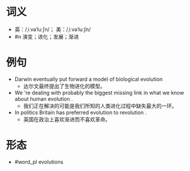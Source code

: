 # 词义
- 英：/ˌiːvəˈluːʃn/； 美：/ˌiːvəˈluːʃn/
- #n 演变；进化；发展；渐进
# 例句
- Darwin eventually put forward a model of biological evolution
	- 达尔文最终提出了生物进化的模型。
- We 're dealing with probably the biggest missing link in what we know about human evolution .
	- 我们正在解决的可能是我们所知的人类进化过程中缺失最大的一环。
- In politics Britain has preferred evolution to revolution .
	- 英国在政治上喜欢渐进而不喜欢革命。
# 形态
- #word_pl evolutions
